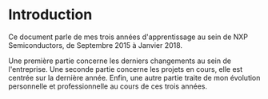 # Introduction

Ce document parle de mes trois années d'apprentissage au sein de NXP Semiconductors, de Septembre 2015 à Janvier 2018.

Une première partie concerne les derniers changements au sein de l'entreprise.
Une seconde partie concerne les projets en cours, elle est centrée sur la dernière année.
Enfin, une autre partie traite de mon évolution personnelle et professionnelle au cours de ces trois années.
